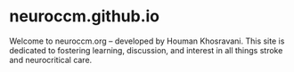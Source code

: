 # neuroccm.github.io
Welcome to neuroccm.org – developed by Houman Khosravani. This site is dedicated to fostering learning, discussion, and interest in all things stroke and neurocritical care.
